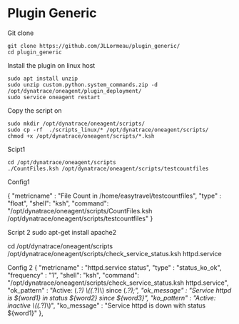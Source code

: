 # Plugin Generic

Git clone

    git clone https://github.com/JLLormeau/plugin_generic/
    cd plugin_generic
   
 
Install the plugin on linux host
   
    sudo apt install unzip
    sudo unzip custom.python.system_commands.zip -d /opt/dynatrace/oneagent/plugin_deployment/
    sudo service oneagent restart

Copy the script on

    sudo mkdir /opt/dynatrace/oneagent/scripts/
    sudo cp -rf  ./scripts_linux/* /opt/dynatrace/oneagent/scripts/
    chmod +x /opt/dynatrace/oneagent/scripts/*.ksh
  

Scipt1 

    cd /opt/dynatrace/oneagent/scripts
    ./CountFiles.ksh /opt/dynatrace/oneagent/scripts/testcountfiles

Config1

   {
   "metricname" : "File Count in /home/easytravel/testcountfiles",
   "type" : "float",
   "shell": "ksh",
   "command": "/opt/dynatrace/oneagent/scripts/CountFiles.ksh /opt/dynatrace/oneagent/scripts/testcountfiles"
   }


Script 2
  sudo apt-get install apache2
  
  cd /opt/dynatrace/oneagent/scripts
  /opt/dynatrace/oneagent/scripts/check_service_status.ksh httpd.service
  
  
 Config 2
  {
  "metricname" : "httpd.service status",
  "type" : "status_ko_ok",
  "frequency" : "1",
  "shell": "ksh",
  "command": "/opt/dynatrace/oneagent/scripts/check_service_status.ksh httpd.service",
  "ok_pattern" : "Active: (.*?) \\((.*?)\\) since (.*?);",
  "ok_message" : "Service httpd is ${word1} in status ${word2} since ${word3}",
  "ko_pattern" : "Active: inactive \\((.*?)\\)",
  "ko_message" : "Service httpd is down with status ${word1}"
  },

